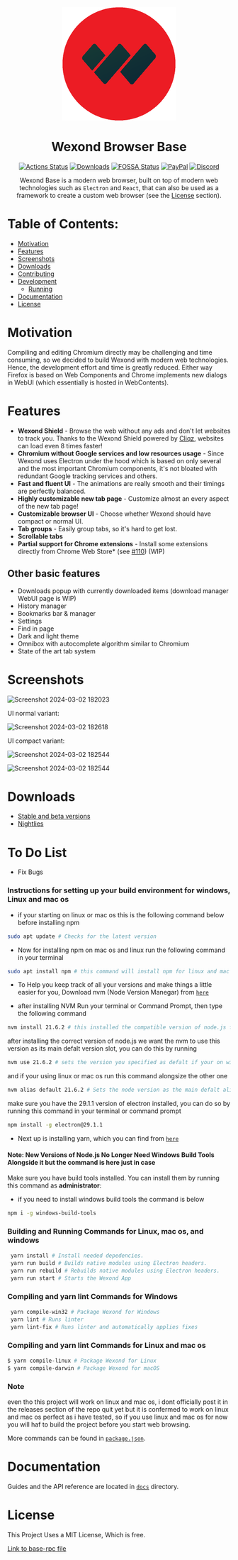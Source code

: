 <p align="center">
  <a href="https://wexond.net"><img src="static/icons/icon.png" width="256"></a>
</p>

<div align="center">
  <h1>Wexond Browser Base</h1>

[![Actions Status](https://github.com/wexond/desktop/workflows/Build/badge.svg)](https://github.com/wexond/desktop/actions)
[![Downloads](https://img.shields.io/github/downloads/wexond/desktop/total.svg?style=flat-square)](https://wexond.net)
[![FOSSA Status](https://app.fossa.io/api/projects/git%2Bgithub.com%2Fwexond%2Fwexond.svg?type=shield)](https://app.fossa.io/projects/git%2Bgithub.com%2Fwexond%2Fwexond?ref=badge_shield)
[![PayPal](https://img.shields.io/badge/PayPal-Donate-brightgreen?style=flat-square)](https://www.paypal.com/cgi-bin/webscr?cmd=_s-xclick&hosted_button_id=VCPPFUAL4R6M6&source=url)
[![Discord](https://discordapp.com/api/guilds/307605794680209409/widget.png?style=shield)](https://discord.gg/P7Vn4VX)

Wexond Base is a modern web browser, built on top of modern web technologies such as `Electron` and `React`, that can also be used as a framework to create a custom web browser (see the [License](#license) section).

</div>

# Table of Contents:
- [Motivation](#motivation)
- [Features](#features)
- [Screenshots](#screenshots)
- [Downloads](#downloads)
- [Contributing](#contributing)
- [Development](#development)
  - [Running](#running)
- [Documentation](#documentation)
- [License](#license)

# Motivation

Compiling and editing Chromium directly may be challenging and time consuming, so we decided to build Wexond with modern web technologies. Hence, the development effort and time is greatly reduced. Either way Firefox is based on Web Components and Chrome implements new dialogs in WebUI (which essentially is hosted in WebContents).

# Features

- **Wexond Shield** - Browse the web without any ads and don't let websites to track you. Thanks to the Wexond Shield powered by [Cliqz](https://github.com/cliqz-oss/adblocker), websites can load even 8 times faster!
- **Chromium without Google services and low resources usage** - Since Wexond uses Electron under the hood which is based on only several and the most important Chromium components, it's not bloated with redundant Google tracking services and others.
- **Fast and fluent UI** - The animations are really smooth and their timings are perfectly balanced.
- **Highly customizable new tab page** - Customize almost an every aspect of the new tab page!
- **Customizable browser UI** - Choose whether Wexond should have compact or normal UI.
- **Tab groups** - Easily group tabs, so it's hard to get lost.
- **Scrollable tabs**
- **Partial support for Chrome extensions** - Install some extensions directly from Chrome Web Store\* (see [#110](https://github.com/wexond/wexond/issues/110)) (WIP)

## Other basic features

- Downloads popup with currently downloaded items (download manager WebUI page is WIP)
- History manager
- Bookmarks bar & manager
- Settings
- Find in page
- Dark and light theme
- Omnibox with autocomplete algorithm similar to Chromium
- State of the art tab system

# Screenshots

![Screenshot 2024-03-02 182023](https://github.com/IroniumStudios/browser-base-updated/assets/137374946/5311a01f-8fe2-45cd-b770-15d9515816fd)

UI normal variant:

![Screenshot 2024-03-02 182618](https://github.com/IroniumStudios/browser-base-updated/assets/137374946/1d0e81bb-2bfb-42f2-b576-e2359fc1f076)

UI compact variant:

![Screenshot 2024-03-02 182544](https://github.com/IroniumStudios/browser-base-updated/assets/137374946/dab7707e-1b37-4183-95bb-172027b50f73)

![Screenshot 2024-03-02 182544](https://github.com/IroniumStudios/browser-base-updated/assets/137374946/38092ab3-1081-4f20-bd26-a9ebd84bc342)


# Downloads
- [Stable and beta versions](https://github.com/IroniumStudios/browser-base-updated/releases/tag/7.0.1)
- [Nightlies](https://github.com/IroniumStudios/browser-base-updated/releases/tag/7.0.1)

# To Do List
+ Fix Bugs

### Instructions for setting up your build environment for windows, Linux and mac os

+ if your starting on linux or mac os this is the following command below before installing npm


```bash
sudo apt update # Checks for the latest version
```


+ Now for installing npm on mac os and linux run the following command in your terminal


```bash
sudo apt install npm # this command will install npm for linux and mac os
```


+ To Help you keep track of all your versions and make things a little easier for you, Download nvm (Node Version Manegar) from [`here`](https://github.com/coreybutler/nvm-windows)

  
+ after installing NVM Run your terminal or Command Prompt, then type the following command

  
```bash
nvm install 21.6.2 # this installed the compatible version of node.js for this project
```


after installing the correct version of node.js we want the nvm to use this version as its main defalt version slot, you can do this by running


```bash
nvm use 21.6.2 # sets the version you specified as defalt if your on windows but this command is also required to be ran on linux and mac os as well
```


and if your using linux or mac os run this command alongsize the other one


```bash
nvm alias default 21.6.2 # Sets the node version as the main defalt alias on linux and mac os
```


make sure you have the 29.1.1 version of electron installed, you can do so by running this command in your terminal or command prompt


```bash
npm install -g electron@29.1.1
```


+ Next up is installing yarn, which you can find from [`here`](https://classic.yarnpkg.com/en/docs/install/#windows-stable)


#### Note: New Versions of Node.js No Longer Need Windows Build Tools Alongside it but the command is here just in case


Make sure you have build tools installed. You can install them by running this command as **administrator**:


+ if you need to install windows build tools the command is below


```bash
npm i -g windows-build-tools
```


### Building and Running Commands for Linux, mac os, and windows


```bash
 yarn install # Install needed depedencies.
 yarn run build # Builds native modules using Electron headers.
 yarn run rebuild # Rebuilds native modules using Electron headers.
 yarn run start # Starts the Wexond App
```


### Compiling and yarn lint Commands for Windows


```bash
 yarn compile-win32 # Package Wexond for Windows
 yarn lint # Runs linter
 yarn lint-fix # Runs linter and automatically applies fixes
```


### Compiling and yarn lint Commands for Linux and mac os


```bash
$ yarn compile-linux # Package Wexond for Linux
$ yarn compile-darwin # Package Wexond for macOS
```

### Note
even tho this project will work on linux and mac os, i dont officially post it in the releases section of the repo quit yet but it is confermed to work on linux and mac os perfect as i have tested, so if you use linux and mac os for now you will haf to build the project before you start web browsing.

More commands can be found in [`package.json`](package.json).

# Documentation

Guides and the API reference are located in [`docs`](docs) directory.

# License

This Project Uses a MIT License, Which is free.

[Link to base-rpc file](https://github.com/IroniumStudios/base-rpc)
